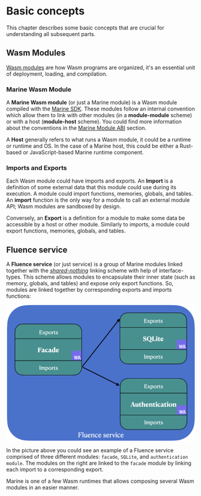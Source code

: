 # Basic concepts

This chapter describes some basic concepts that are crucial for understanding all subsequent parts.

## Wasm Modules

[Wasm modules](https://webassembly.github.io/spec/core/syntax/modules.html) are how Wasm programs are organized, it's an essential unit of deployment, loading, and compilation.

### Marine Wasm Module
A **Marine Wasm module** (or just a Marine module) is a Wasm module compiled with the [Marine SDK](../marine-rust-sdk/marine-rust-sdk.md). These modules follow an internal convention which allow them to link with other modules (in a **module-module** scheme) or with a host (**module-host** scheme). You could find more information about the conventions in the [Marine Module ABI](../marine-rust-sdk/module-abi.md) section.

A **Host** generally refers to what runs a Wasm module, it could be a runtime or runtime and OS. In the case of a Marine host, this could be either a Rust-based or JavaScript-based Marine runtime component.

### Imports and Exports
Each Wasm module could have imports and exports. An **Import** is a definition of some external data that this module could use during its execution. A module could import functions, memories, globals, and tables. An **import** function is the only way for a module to call an external module API; Wasm modules are sandboxed by design.

Conversely, an **Export** is a definition for a module to make some data be accessible by a host or other module. Similarly to imports, a module could export functions, memories, globals, and tables.

## Fluence service

A **Fluence service** (or just service) is a group of Marine modules linked together with the *[shared-nothing](https://training.linuxfoundation.org/blog/how-and-why-to-link-webassembly-modules/)* linking scheme with help of interface-types. This scheme allows modules to encapsulate their inner state (such as memory, globals, and tables) and expose only export functions. So, modules are linked together by corresponding exports and imports functions:

![an example of a Fluence service](./an-example-of-Fluence-service.png)

In the picture above you could see an example of a Fluence service comprised of three different modules: `facade`, `SQLite`, and `authentication module`. The modules on the right are linked to the `facade` module by linking each import to a corresponding export.

Marine is one of a few Wasm runtimes that allows composing several Wasm modules in an easier manner.
